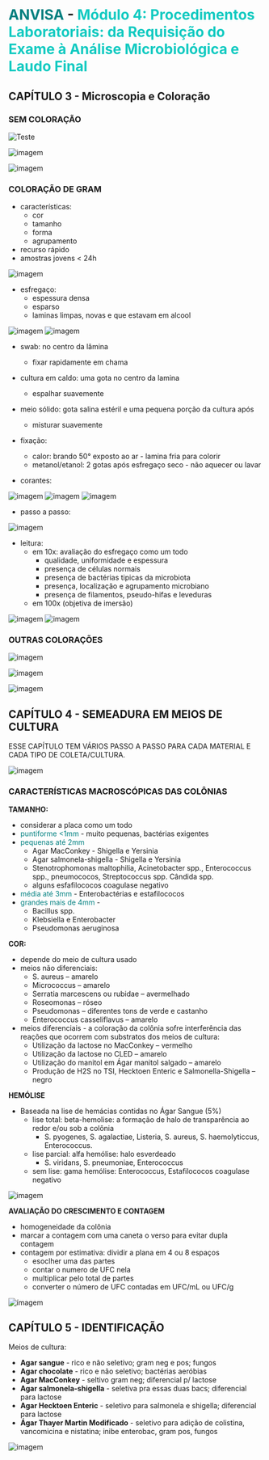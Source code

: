 # <span style="color:teal"> ANVISA </span> - <span style="color:#12cac1">Módulo 4: Procedimentos Laboratoriais: da Requisição do Exame à Análise Microbiológica e Laudo Final </span>

## CAPÍTULO 3 - Microscopia e Coloração

### SEM COLORAÇÃO

![Teste](./assets/sem_coloracao1.png)

![imagem](./assets/sem_coloracao2.png)

![imagem](./assets/sem_coloracao3.png)

### COLORAÇÃO DE GRAM

- características:
    - cor
    - tamanho
    - forma
    - agrupamento
- recurso rápido
- amostras jovens < 24h

![imagem](./assets/gram1.png)

- esfregaço:
    - espessura densa
    - esparso
    - laminas limpas, novas e que estavam em alcool

![imagem](./assets/esfregaco1.png)
![imagem](./assets/esfregaco2.png)

- swab: no centro da lâmina
    - fixar rapidamente em chama
- cultura em caldo: uma gota no centro da lamina
    - espalhar suavemente
- meio sólido: gota salina estéril e uma pequena porção da cultura após
    - misturar suavemente
- fixação:
    - calor: brando 50° exposto ao ar - lamina fria para colorir
    - metanol/etanol: 2 gotas após esfregaço seco - não aquecer ou lavar

- corantes:

![imagem](./assets/reagentes_gram1.png)
![imagem](./assets/reagentes_gram2.png)
![imagem](./assets/reagentes_gram3.png)

- passo a passo:

![imagem](./assets/passo_a_passo_gram1.png)

- leitura:
    - em 10x: avaliação do esfregaço como um todo
        - qualidade, uniformidade e espessura
        - presença de células normais
        - presença de bactérias tipicas da microbiota
        - presença, localização e agrupamento microbiano
        - presença de filamentos, pseudo-hifas e leveduras
    - em 100x (objetiva de imersão)

![imagem](./assets/quantificacao_gram.png)
![imagem](./assets/revisao_de_resultados_gram.png)

### OUTRAS COLORAÇÕES

![imagem](./assets/06213330.png)

![imagem](./assets/06213451.png)

![imagem](./assets/06213516.png)

## CAPÍTULO 4 - SEMEADURA EM MEIOS DE CULTURA

ESSE CAPÍTULO TEM VÁRIOS PASSO A PASSO PARA CADA MATERIAL E CADA TIPO DE COLETA/CULTURA.

![imagem](./assets/06213836.png)

### CARACTERÍSTICAS MACROSCÓPICAS DAS COLÔNIAS

**TAMANHO:**
- considerar a placa como um todo
- <span style="color:teal"> puntiforme <1mm </span> - muito pequenas, bactérias exigentes
- <span style="color:teal"> pequenas até 2mm </span> 
    - Agar MacConkey - Shigella e Yersinia
    - Agar salmonela-shigella - Shigella e Yersinia
    - Stenotrophomonas maltophilia, Acinetobacter spp., Enterococcus spp., pneumococos, Streptococcus spp. Cândida spp.
    - alguns esfafilococos coagulase negativo
- <span style="color:teal"> média até 3mm </span> - Enterobactérias e estafilococos
- <span style="color:teal"> grandes mais de 4mm </span> -
    - Bacillus spp.
    - Klebsiella e Enterobacter
    - Pseudomonas aeruginosa

**COR:**
- depende do meio de cultura usado
- meios não diferenciais:
    - S. aureus – amarelo
    - Micrococcus – amarelo
    - Serratia marcescens ou rubidae – avermelhado
    - Roseomonas – róseo
    - Pseudomonas – diferentes tons de verde e castanho
    - Enterococcus casseliflavus – amarelo
- meios diferenciais - a coloração da colônia sofre interferência das reações que
ocorrem com substratos dos meios de cultura:
    - Utilização da lactose no MacConkey – vermelho
    - Utilização da lactose no CLED – amarelo
    - Utilização do manitol em Ágar manitol salgado – amarelo
    - Produção de H2S no TSI, Hecktoen Enteric e Salmonella-Shigella – negro

**HEMÓLISE**
- Baseada na lise de hemácias contidas no Ágar Sangue (5%)
    - lise total: beta-hemolise: a formação de halo de transparência ao redor e/ou sob a colônia
        - S. pyogenes, S. agalactiae, Listeria, S. aureus, S. haemolyticcus, Enterococcus.
    - lise parcial: alfa hemólise: halo esverdeado
        - S. viridans, S. pneumoniae, Enterococcus
    - sem lise: gama hemólise:  Enterococcus, Estafilococos coagulase negativo

![imagem](./assets/forma_da_colônia.png)

**AVALIAÇÃO DO CRESCIMENTO E CONTAGEM**

- homogeneidade da colônia
- marcar a contagem com uma caneta o verso para evitar dupla contagem
- contagem por estimativa: dividir a plana em 4 ou 8 espaços
    - esoclher uma das partes
    - contar o numero de UFC nela
    - multiplicar pelo total de partes
    - converter o número de UFC contadas em UFC/mL ou UFC/g

![ímagem](./assets/fator_de_correcao_do_ufc.png)

## CAPÍTULO 5 - IDENTIFICAÇÃO

Meios de cultura:
- **Agar sangue** - rico e não seletivo; gram neg e pos; fungos
- **Agar chocolate** - rico e não seletivo; bactérias aeróbias
- **Agar MacConkey** - seltivo gram neg; diferencial p/ lactose
- **Agar salmonela-shigella** - seletiva pra essas duas bacs; diferencial para lactose
- **Agar Hecktoen Enteric** - seletivo para salmonela e shigella; diferencial para lactose
- **Ágar Thayer Martin Modificado** - seletivo para adição de colistina, vancomicina e nistatina; inibe enterobac, gram pos, fungos

![imagem](./assets/06214533.png)

